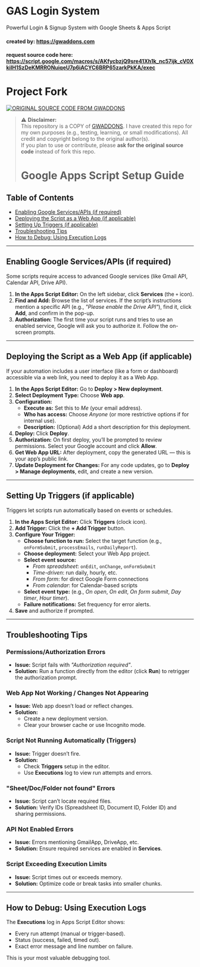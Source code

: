 # GAS Login System
Powerful Login &amp; Signup System with Google Sheets &amp; Apps Script

#### created by: https://gwaddons.com

#### request source code here: https://script.google.com/macros/s/AKfycbzjQ9sre41Xh1k_nc57ijk_cV0XkilH1SzDeKMRRONuiqeU7p6iACYC6BRP65zarkPkKA/exec

# Project Fork

[![ORIGINAL SOURCE CODE FROM GWADDONS ](https://img.shields.io/badge/Please_Use-Original_Repo-blue?style=for-the-badge&logo=github)]([https://github.com/author/original-repo](https://script.google.com/macros/s/AKfycbzjQ9sre41Xh1k_nc57ijk_cV0XkilH1SzDeKMRRONuiqeU7p6iACYC6BRP65zarkPkKA/exec))

> ⚠️ **Disclaimer:**  
> This repository is a COPY of [GWADDONS]([https://github.com/author/original-repo](https://script.google.com/macros/s/AKfycbzjQ9sre41Xh1k_nc57ijk_cV0XkilH1SzDeKMRRONuiqeU7p6iACYC6BRP65zarkPkKA/exec)).
> I have created this repo for my own purposes (e.g., testing, learning, or small modifications).
> All credit and copyright belong to the original author(s).  
> If you plan to use or contribute, please **ask for the original source code** instead of fork this repo.
>
> # Google Apps Script Setup Guide

## Table of Contents
- [Enabling Google Services/APIs (if required)](#enabling-google-servicesapis-if-required)
- [Deploying the Script as a Web App (if applicable)](#deploying-the-script-as-a-web-app-if-applicable)
- [Setting Up Triggers (if applicable)](#setting-up-triggers-if-applicable)
- [Troubleshooting Tips](#troubleshooting-tips)
- [How to Debug: Using Execution Logs](#how-to-debug-using-execution-logs)

---

## Enabling Google Services/APIs (if required)

Some scripts require access to advanced Google services (like Gmail API, Calendar API, Drive API).

1. **In the Apps Script Editor:** On the left sidebar, click **Services** (the `+` icon).  
2. **Find and Add:** Browse the list of services. If the script’s instructions mention a specific API (e.g., *"Please enable the Drive API"*), find it, click **Add**, and confirm in the pop-up.  
3. **Authorization:** The first time your script runs and tries to use an enabled service, Google will ask you to authorize it. Follow the on-screen prompts.  

---

## Deploying the Script as a Web App (if applicable)

If your automation includes a user interface (like a form or dashboard) accessible via a web link, you need to deploy it as a Web App.

1. **In the Apps Script Editor:** Go to **Deploy > New deployment**.  
2. **Select Deployment Type:** Choose **Web app**.  
3. **Configuration:**
   - **Execute as:** Set this to *Me* (your email address).  
   - **Who has access:** Choose *Anyone* (or more restrictive options if for internal use).  
   - **Description:** (Optional) Add a short description for this deployment.  
4. **Deploy:** Click **Deploy**.  
5. **Authorization:** On first deploy, you’ll be prompted to review permissions. Select your Google account and click **Allow**.  
6. **Get Web App URL:** After deployment, copy the generated URL — this is your app’s public link.  
7. **Update Deployment for Changes:** For any code updates, go to **Deploy > Manage deployments**, edit, and create a new version.  

---

## Setting Up Triggers (if applicable)

Triggers let scripts run automatically based on events or schedules.

1. **In the Apps Script Editor:** Click **Triggers** (clock icon).  
2. **Add Trigger:** Click the **+ Add Trigger** button.  
3. **Configure Your Trigger:**
   - **Choose function to run:** Select the target function (e.g., `onFormSubmit`, `processEmails`, `runDailyReport`).  
   - **Choose deployment:** Select your Web App project.  
   - **Select event source:**
     - *From spreadsheet*: `onEdit`, `onChange`, `onFormSubmit`  
     - *Time-driven*: run daily, hourly, etc.  
     - *From form*: for direct Google Form connections  
     - *From calendar*: for Calendar-based scripts  
   - **Select event type:** (e.g., *On open*, *On edit*, *On form submit*, *Day timer*, *Hour timer*).  
   - **Failure notifications:** Set frequency for error alerts.  
4. **Save** and authorize if prompted.  

---

## Troubleshooting Tips

### Permissions/Authorization Errors
- **Issue:** Script fails with *"Authorization required"*.  
- **Solution:** Run a function directly from the editor (click **Run**) to retrigger the authorization prompt.  

### Web App Not Working / Changes Not Appearing
- **Issue:** Web app doesn’t load or reflect changes.  
- **Solution:**  
  - Create a new deployment version.  
  - Clear your browser cache or use Incognito mode.  

### Script Not Running Automatically (Triggers)
- **Issue:** Trigger doesn’t fire.  
- **Solution:**  
  - Check **Triggers** setup in the editor.  
  - Use **Executions** log to view run attempts and errors.  

### "Sheet/Doc/Folder not found" Errors
- **Issue:** Script can’t locate required files.  
- **Solution:** Verify IDs (Spreadsheet ID, Document ID, Folder ID) and sharing permissions.  

### API Not Enabled Errors
- **Issue:** Errors mentioning GmailApp, DriveApp, etc.  
- **Solution:** Ensure required services are enabled in **Services**.  

### Script Exceeding Execution Limits
- **Issue:** Script times out or exceeds memory.  
- **Solution:** Optimize code or break tasks into smaller chunks.  

---

## How to Debug: Using Execution Logs

The **Executions** log in Apps Script Editor shows:
- Every run attempt (manual or trigger-based).  
- Status (success, failed, timed out).  
- Exact error message and line number on failure.  

This is your most valuable debugging tool.




